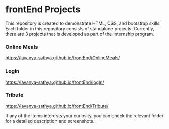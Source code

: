 # frontEnd Projects

This repository is created to demonstrate HTML, CSS, and bootstrap skills. Each folder in this repository consists of standalone projects.
Currently, there are 3 projects that is developed as part of the internship program.

### Online Meals 
https://lavanya-sathya.github.io/frontEnd/OnlineMeals/

### Login 
https://lavanya-sathya.github.io/frontEnd/logIn/

### Tribute 
https://lavanya-sathya.github.io/frontEnd/Tribute/



If any of the items interests your curiosity, you can check the relevant folder for a detailed description and screenshots.
